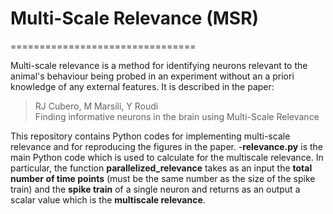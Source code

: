 # Multi-Scale Relevance (MSR)

================================

Multi-scale relevance is a method for identifying neurons relevant to the animal's behaviour being probed in an experiment without an a priori knowledge of any external features. It is described in the paper:
> RJ Cubero, M Marsili, Y Roudi<br>
> Finding informative neurons in the brain using Multi-Scale Relevance<br>

This repository contains Python codes for implementing multi-scale relevance and for reproducing the figures in the paper.
-**relevance.py** is the main Python code which is used to calculate for the multiscale relevance. In particular, the function **parallelized_relevance** takes as an input the **total number of time points** (must be the same number as the size of the spike train) and the **spike train** of a single neuron and returns as an output a scalar value which is the **multiscale relevance**.


